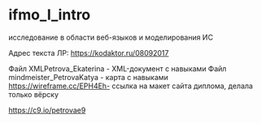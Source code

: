 # ifmo_I_intro
исследование в области веб-языков и моделирования ИС

Адрес текста ЛР:
https://kodaktor.ru/08092017

Файл XMLPetrova_Ekaterina - XML-документ с навыками
Файл mindmeister_PetrovaKatya - карта с навыками
https://wireframe.cc/EPH4Eh- ссылка на макет сайта диплома, делала только вёрску

https://c9.io/petrovae9
